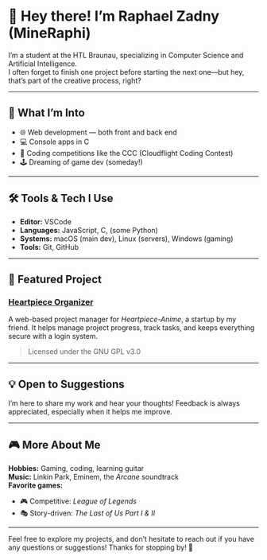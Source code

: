 # 👋 Hey there! I’m Raphael Zadny (MineRaphi)

I’m a student at the HTL Braunau, specializing in Computer Science and Artificial Intelligence.  
I often forget to finish one project before starting the next one—but hey, that’s part of the creative process, right?

---

## 🧠 What I’m Into

- 🌐 Web development — both front and back end
- 💻 Console apps in C
- 🎯 Coding competitions like the CCC (Cloudflight Coding Contest)
- 🕹️ Dreaming of game dev (someday!)

---

## 🛠️ Tools & Tech I Use

- **Editor:** VSCode  
- **Languages:** JavaScript, C, (some Python)  
- **Systems:** macOS (main dev), Linux (servers), Windows (gaming)  
- **Tools:** Git, GitHub

---

## 📌 Featured Project

### [Heartpiece Organizer](https://github.com/mineraphi/heartpiece-organizer)  
A web-based project manager for *Heartpiece-Anime*, a startup by my friend. It helps manage project progress, track tasks, and keeps everything secure with a login system.

> Licensed under the GNU GPL v3.0

---

## 💡 Open to Suggestions

I’m here to share my work and hear your thoughts! Feedback is always appreciated, especially when it helps me improve.

---

## 🎮 More About Me

**Hobbies:** Gaming, coding, learning guitar  
**Music:** Linkin Park, Eminem, the *Arcane* soundtrack  
**Favorite games:**  
- 🎮 Competitive: *League of Legends*  
- 🎭 Story-driven: *The Last of Us Part I & II*

---

Feel free to explore my projects, and don’t hesitate to reach out if you have any questions or suggestions!
Thanks for stopping by! 🌟 
